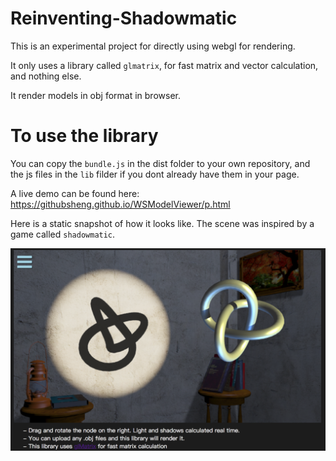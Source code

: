 # Reinventing-Shadowmatic

This is an experimental project for directly using webgl for rendering.

It only uses a library called `glmatrix`, for fast matrix and vector calculation, and nothing else.

It render models in obj format in browser.


# To use the library

You can copy the `bundle.js` in the dist folder to your own repository, and the js files in the `lib` filder if you dont already have them in your page.

A live demo can be found here: https://githubsheng.github.io/WSModelViewer/p.html

Here is a static snapshot of how it looks like. The scene was inspired by a game called `shadowmatic`.

![snapshot](https://raw.githubusercontent.com/githubsheng/githubsheng.github.io/master/WSModelViewer/image/demo.png)
